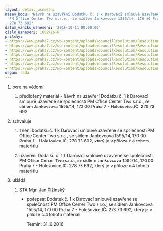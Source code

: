 ```yaml
---
layout: detail_usneseni
nazev_bodu: 'Návrh na uzavření Dodatku č. 1 k Darovací smlouvě uzavřené se společností
  PM Office Center Two s.r.o., se sídlem Jankovcova 1595/14, 170 00 Praha 7 - Holešovice,IČ:
  278 73 692'
datum_vzniku_usneseni: '2016-10-11 00:00:00'
cislo_usneseni: 1002/16-R
prilohy:
- https://www.praha7.cz/wp-content/uploads/councilResolution/Resolutions/28242/export/dodatekPMOfficeCenterTwosro~116820.docx
- https://www.praha7.cz/wp-content/uploads/councilResolution/Resolutions/28242/export/DarovacismlouvaPMOfficeCenterTwosro~116819.pdf
- https://www.praha7.cz/wp-content/uploads/councilResolution/Resolutions/28242/export/PM_Officeusneseni~116818.doc
- https://www.praha7.cz/wp-content/uploads/councilResolution/Resolutions/28242/export/Dodatek_c__1darovaci_smlouva_MP_Office_Center1~116817.doc
- https://www.praha7.cz/wp-content/uploads/councilResolution/Resolutions/28242/export/DPHMPofficecenter~116816.docx
- https://www.praha7.cz/wp-content/uploads/councilResolution/Resolutions/28242/export/VypisPMofficecenter~116815.pdf
- https://www.praha7.cz/wp-content/uploads/councilResolution/Resolutions/28242/export/export~297653.pdf
organ: rada
---
```

<ol class="urzList_view" id="urzList">
<li class="urzClass1" id=""><span name="1">bere na vědomí</span> 
<ol class="urzOlClass">
<li class="urzClass2" style="TEXT-ALIGN: left" id=""><span><p>předložený materiál - Návrh na uzavření Dodatku č. 1 k Darovací smlouvě uzavřené se společností PM Office Center Two s.r.o., se sídlem Jankovcova 1595/14, 170 00 Praha 7 - Holešovice,IČ: 278 73 692</p></span></li></ol></li>
<li class="urzClass1" id=""><span name="24">schvaluje</span>
<ol class="urzOlClass">
<li class="urzClass2" style="TEXT-ALIGN: left" id=""><span><p>znění Dodatku č. 1 k Darovací smlouvě uzavřené se společností PM Office Center Two s.r.o., se sídlem Jankovcova 1595/14, 170 00 Praha 7 - Holešovice,IČ: 278 73 692, který je v příloze č.4 tohoto materiálu</p></span></li>
<li class="urzClass2" style="TEXT-ALIGN: left" id=""><span><p>uzavření Dodatku č. 1 k Darovací smlouvě uzavřené se společností PM Office Center Two s.r.o., se sídlem Jankovcova 1595/14, 170 00 Praha 7 - Holešovice,IČ: 278 73 692, který je v příloze č.4 tohoto materiálu</p></span></li></ol></li><li class="urzClass1" id="urzUkoly"><span name="1">ukládá</span><ol class="urzOlClass"><li class="urzClass2"><span><p>STA Mgr. Jan Čižinský</p></span><ul class="urzUlClass"><li class="urzClass3"><span><p>podepsat Dodatek č. 1 k Darovací smlouvě uzavřené se společností PM Office Center Two s.r.o., se sídlem Jankovcova 1595/14, 170 00 Praha 7 - Holešovice,IČ: 278 73 692, který je v příloze č.4 tohoto materiálu</p></span><span class="urzUkolTermin">  Termín:&nbsp;31.10.2016</span></li></ul></li></ol></li>
</ol>